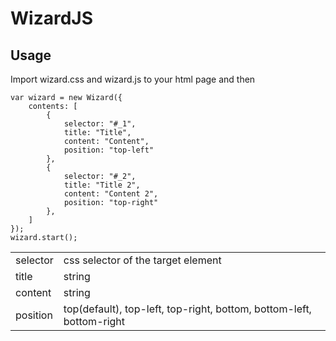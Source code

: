 ﻿# WizardJS

## Usage

Import wizard.css and wizard.js to your html page and then

    var wizard = new Wizard({
	    contents: [
			{
				selector: "#_1",
				title: "Title",
				content: "Content",
				position: "top-left"
			},
			{
				selector: "#_2",
				title: "Title 2",
				content: "Content 2",
				position: "top-right"
			},
		]
    });
    wizard.start();

|  |  |
|--|--|
| selector | css selector of the target element |
| title |  string |
| content | string |
| position | top(default), top-left, top-right, bottom, bottom-left, bottom-right |



